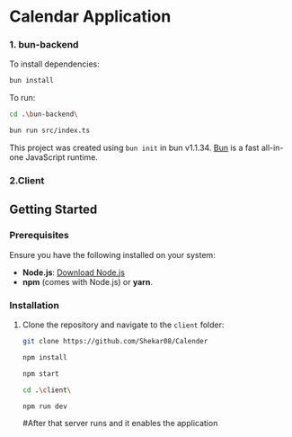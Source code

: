 # Calendar Application

### 1. bun-backend

To install dependencies:

```bash
bun install
```


To run:
```bash
cd .\bun-backend\
```
```bash
bun run src/index.ts
```
This project was created using `bun init` in bun v1.1.34. [Bun](https://bun.sh) is a fast all-in-one JavaScript runtime.

### 2.Client
## Getting Started
### Prerequisites
Ensure you have the following installed on your system:
- **Node.js**: [Download Node.js](https://nodejs.org)
- **npm** (comes with Node.js) or **yarn**.
 ### Installation
1. Clone the repository and navigate to the `client` folder:
   ```bash
   git clone https://github.com/Shekar08/Calender
   ```
   ```bash
   npm install
   ```
   ```bash
   npm start
   ```
   ```bash
   cd .\client\
   ```
   ```bash
   npm run dev
   ```
   
   #After that server runs and it enables the application
   
   



